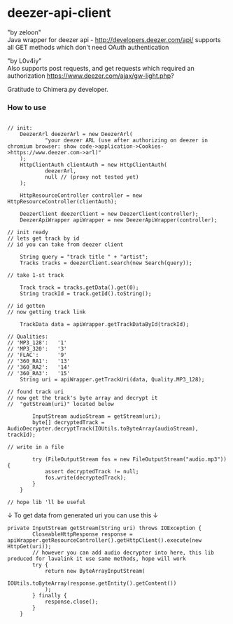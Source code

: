 deezer-api-client
=================
"by zeloon"\
Java wrapper for deezer api - http://developers.deezer.com/api/ supports
all GET methods which don't need OAuth authentication

"by L0v4iy"\
Also supports post requests, and get requests which required an authorization  https://www.deezer.com/ajax/gw-light.php?

Gratitude to Chimera.py developer.

### How to use

```

// init:
    DeezerArl deezerArl = new DeezerArl(
            "your deezer ARL (use after authorizing on deezer in chromium browser: show code->application->Cookies->https://www.deezer.com->arl)"
    );
    HttpClientAuth clientAuth = new HttpClientAuth(
            deezerArl,
            null // (proxy not tested yet)
    );

    HttpResourceController controller = new HttpResourceController(clientAuth);

    DeezerClient deezerClient = new DeezerClient(controller);
    DeezerApiWrapper apiWrapper = new DeezerApiWrapper(controller);

// init ready
// lets get track by id
// id you can take from deezer client 

    String query = "track title " + "artist";
    Tracks tracks = deezerClient.search(new Search(query));

// take 1-st track

    Track track = tracks.getData().get(0);
    String trackId = track.getId().toString();

// id gotten
// now getting track link

    TrackData data = apiWrapper.getTrackDataById(trackId);
    
// Qualities:
// 'MP3_128':   '1'
// 'MP3_320':   '3'
// 'FLAC':      '9'
// '360_RA1':   '13'
// '360_RA2':   '14'
// '360_RA3':   '15'
    String uri = apiWrapper.getTrackUri(data, Quality.MP3_128);

// found track uri
// now get the track's byte array and decrypt it
//  "getStream(uri)" located below

        InputStream audioStream = getStream(uri);
        byte[] decryptedTrack = AudioDecrypter.decryptTrack(IOUtils.toByteArray(audioStream), trackId);

// write in a file

        try (FileOutputStream fos = new FileOutputStream("audio.mp3")) {
            assert decryptedTrack != null;
            fos.write(decryptedTrack);
        }
    }
    
// hope lib 'll be useful
```

↓ To get data from generated uri you can use this ↓
 
```
private InputStream getStream(String uri) throws IOException {
        CloseableHttpResponse response = apiWrapper.getResourceController().getHttpClient().execute(new HttpGet(uri));
        // however you can add audio decrypter into here, this lib produced for lavalink it use same methods, hope will work
        try {
            return new ByteArrayInputStream(
                    IOUtils.toByteArray(response.getEntity().getContent())
            );
        } finally {
            response.close();
        }
    }
```

